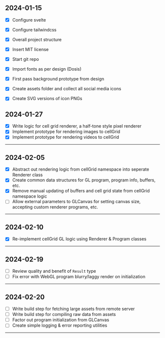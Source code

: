 ## 2024-01-15

- [X] Configure svelte
- [X] Configure tailwindcss
- [X] Overall project structure
- [X] Insert MIT license
- [x] Start git repo
- [X] Import fonts as per design (Dosis)
- [X] First pass background prototype from design
- [X] Create assets folder and collect all social media icons
- [X] Create SVG versions of icon PNGs


## 2024-01-27

- [X] Write logic for cell grid renderer, a half-tone style pixel renderer
- [X] Implement prototype for rendering images to cellGrid
- [X] Implement prototype for rendering videos to cellGrid

___

## 2024-02-05

- [X] Abstract out rendering logic from cellGrid namespace into seperate Renderer class
- [X] Create common data structures for GL program, program info, buffers, etc.
- [X] Remove manual updating of buffers and cell grid state from cellGrid namespace logic
- [ ] Allow external parameters to GLCanvas for setting canvas size, accepting custom renderer programs, etc.

___

## 2024-02-10

- [X] Re-implement cellGrid GL logic using Renderer & Program classes

___

## 2024-02-19

- [ ] Review quality and benefit of `Result` type
- [ ] Fix error with WebGL program blurry/laggy render on initialization

___

## 2024-02-20

- [ ] Write build step for fetching large assets from remote server
- [ ] Write build step for compiling raw data from assets
- [ ] Factor out program initialization from GLCanvas
- [ ] Create simple logging & error reporting utilities

___
